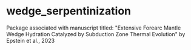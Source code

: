 # wedge_serpentinization
Package associated with manuscript titled: "Extensive Forearc Mantle Wedge Hydration Catalyzed by Subduction Zone Thermal Evolution" by Epstein et al., 2023
